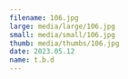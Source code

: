 ```yaml
---
filename: 106.jpg
large: media/large/106.jpg
small: media/small/106.jpg
thumb: media/thumbs/106.jpg
date: 2023.05.12
name: t.b.d
---
```


